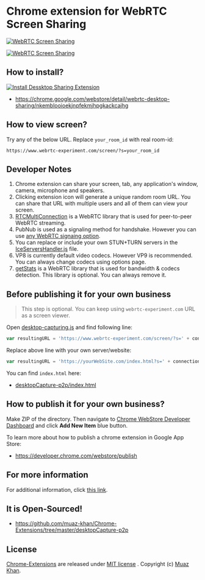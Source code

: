 # Chrome extension for WebRTC Screen Sharing

<a target="_blank" href="https://chrome.google.com/webstore/detail/webrtc-desktop-sharing/nkemblooioekjnpfekmjhpgkackcajhg"><img alt="WebRTC Screen Sharing" src="https://lh3.googleusercontent.com/hoWYXBvzcszyre-LlNVq5i_lEFtqVXYrTJ8gnkVw35vv5xWyUx7sw8VPMrGXjHpxUcV0n3Ie=w640-h400-e365" title="WebRTC Screen Sharing"></img></a>

<a target="_blank" href="https://chrome.google.com/webstore/detail/webrtc-desktop-sharing/nkemblooioekjnpfekmjhpgkackcajhg"><img alt="WebRTC Screen Sharing" src="https://lh3.googleusercontent.com/rUvbMYBGFgwbe_gzIj3qUwtlnemsvbHccSskM__tjFSIILN3D7QRS6P1LielPb90Wt2a4awmNg=w640-h400-e365" title="WebRTC Screen Sharing"></img></a>

## How to install?

<a target="_blank" href="https://chrome.google.com/webstore/detail/webrtc-desktop-sharing/nkemblooioekjnpfekmjhpgkackcajhg"><img alt="Install Dessktop Sharing Extension" src="https://raw.github.com/GoogleChrome/chrome-app-samples/master/tryitnowbutton_small.png" title="Click here to install this sample from the Chrome Web Store"></img></a>

* https://chrome.google.com/webstore/detail/webrtc-desktop-sharing/nkemblooioekjnpfekmjhpgkackcajhg

## How to view screen?

Try any of the below URL. Replace `your_room_id` with real room-id:

```
https://www.webrtc-experiment.com/screen/?s=your_room_id
```

## Developer Notes

1. Chrome extension can share your screen, tab, any application's window, camera, microphone and speakers.
2. Clicking extension icon will generate a unique random room URL. You can share that URL with multiple users and all of them can view your screen.
3. [RTCMultiConnection](https://github.com/muaz-khan/RTCMultiConnection) is a WebRTC library that is used for peer-to-peer WebRTC streaming.
4. PubNub is used as a signaling method for handshake. However you can use [any WebRTC signaing option](https://github.com/muaz-khan/WebRTC-Experiment/blob/master/Signaling.md).
5. You can replace or include your own STUN+TURN servers in the [IceServersHandler.js](https://github.com/muaz-khan/Chrome-Extensions/blob/master/desktopCapture-p2p/IceServersHandler.js) file.
6. VP8 is currently default video codecs. However VP9 is recommended. You can always change codecs using options page.
7. [getStats](https://github.com/muaz-khan/getStats) is a WebRTC library that is used for bandwidth & codecs detection. This library is optional. You can always remove it.

## Before publishing it for your own business

> This step is optional. You can keep using `webrtc-experiment.com` URL as a screen viewer.

Open [desktop-capturing.js](https://github.com/muaz-khan/Chrome-Extensions/blob/master/desktopCapture-p2p/desktop-capturing.js) and find following line:

```javascript
var resultingURL = 'https://www.webrtc-experiment.com/screen/?s=' + connection.sessionid;
```

Replace above line with your own server/website:

```javascript
var resultingURL = 'https://yourWebSite.com/index.html?s=' + connection.sessionid;
```

You can find `index.html` here:

* [desktopCapture-p2p/index.html](https://github.com/muaz-khan/Chrome-Extensions/blob/master/desktopCapture-p2p/index.html)

## How to publish it for your own business?

Make ZIP of the directory. Then navigate to [Chrome WebStore Developer Dashboard](https://chrome.google.com/webstore/developer/dashboard) and click **Add New Item** blue button.

To learn more about how to publish a chrome extension in Google App Store:

* https://developer.chrome.com/webstore/publish

## For more information

For additional information, click [this link](https://github.com/muaz-khan/WebRTC-Experiment/blob/7cd04a81b30cdca2db159eb746e2714307640767/Chrome-Extensions/desktopCapture/README.md).

## It is Open-Sourced!

* https://github.com/muaz-khan/Chrome-Extensions/tree/master/desktopCapture-p2p

## License

[Chrome-Extensions](https://github.com/muaz-khan/Chrome-Extensions) are released under [MIT license](https://github.com/muaz-khan/Chrome-Extensions/blob/master/LICENSE) . Copyright (c) [Muaz Khan](https://MuazKhan.com).
